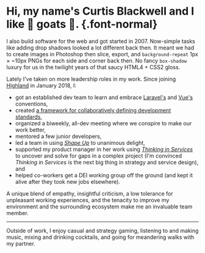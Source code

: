 # Hi, my name's **Curtis Blackwell** and I like 🐐 goats 🐐. {.font-normal}

I also build software for the web and got started in 2007. Now-simple tasks like adding drop shadows looked a lot different back then. It meant we had to create images in Photoshop then slice, export, and `background-repeat` 1px × ~10px PNGs for each side and corner back then. No fancy `box-shadow` luxury for us in the twilight years of that saucy HTML4 + CSS2 gloss.

Lately I've taken on more leadership roles in my work. Since joining [Highland](http://highlandsolutions.com) in January 2018, I:

- got an established dev team to learn and embrace [Laravel's](https://laravel.com) and [Vue's](https://vuejs.org) conventions,
- created [a framework for collaboratively defining development standards](https://github.com/HighlandSolutions/development-standards),
- organized a biweekly, all-dev meeting where we conspire to make our work better,
- mentored a few junior developers,
- led a team in using [*Shape Up*](https://basecamp.com/shapeup/webbook) to unanimous delight,
- supported my product manager in her work using [*Thinking in Services*](https://www.bispublishers.com/thinking-in-services.html) to uncover and solve for gaps in a complex project (I'm convinced *Thinking in Services* is the next big thing in strategy and service design), and
- helped co-workers get a DEI working group off the ground (and kept it alive after they took new jobs elsewhere).

A unique blend of empathy, insightful criticism, a low tolerance for unpleasant working experiences, and the tenacity to improve my environment and the surrounding ecosystem make me an invaluable team member.

---

Outside of work, I enjoy casual and strategy gaming, listening to and making music, mixing and drinking cocktails, and going for meandering walks with my partner.
